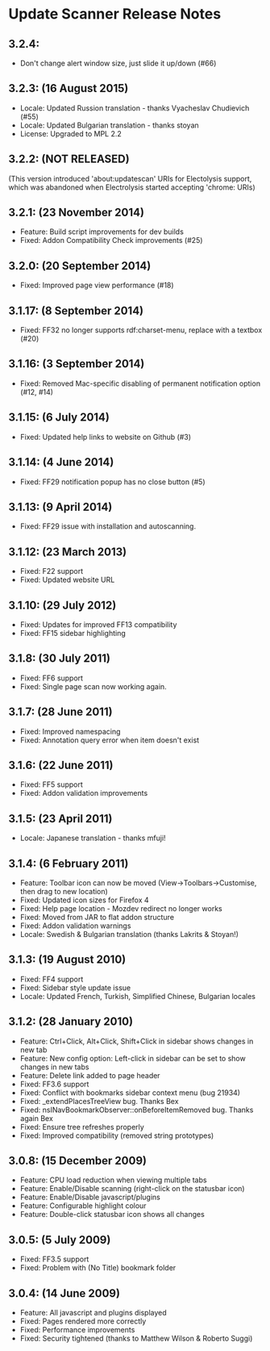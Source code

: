 Update Scanner Release Notes
============================

3.2.4:
------
* Don't change alert window size, just slide it up/down (#66)

3.2.3: (16 August 2015)
------
* Locale: Updated Russion translation - thanks Vyacheslav Chudievich (#55)
* Locale: Updated Bulgarian translation - thanks stoyan
* License: Upgraded to MPL 2.2

3.2.2: (NOT RELEASED)
------
(This version introduced 'about:updatescan' URIs for Electolysis support,
 which was abandoned when Electrolysis started accepting 'chrome: URIs)

3.2.1: (23 November 2014)
------
* Feature: Build script improvements for dev builds
* Fixed: Addon Compatibility Check improvements (#25)

3.2.0: (20 September 2014)
------
* Fixed: Improved page view performance (#18)

3.1.17: (8 September 2014)
-------
* Fixed: FF32 no longer supports rdf:charset-menu, replace with a textbox (#20)

3.1.16: (3 September 2014)
-------
* Fixed: Removed Mac-specific disabling of permanent notification option (#12, #14)

3.1.15: (6 July 2014)
-------
* Fixed: Updated help links to website on Github (#3)

3.1.14: (4 June 2014)
-------
* Fixed: FF29 notification popup has no close button (#5)

3.1.13: (9 April 2014)
-------
* Fixed: FF29 issue with installation and autoscanning.

3.1.12: (23 March 2013)
-------
* Fixed: F22 support
* Fixed: Updated website URL

3.1.10: (29 July 2012)
-------
* Fixed: Updates for improved FF13 compatibility
* Fixed: FF15 sidebar highlighting

3.1.8: (30 July 2011)
------
* Fixed: FF6 support
* Fixed: Single page scan now working again.

3.1.7: (28 June 2011)
------
* Fixed: Improved namespacing
* Fixed: Annotation query error when item doesn't exist

3.1.6: (22 June 2011)
------
* Fixed: FF5 support
* Fixed: Addon validation improvements

3.1.5: (23 April 2011)
------
* Locale: Japanese translation - thanks mfuji!

3.1.4: (6 February 2011)
------
* Feature: Toolbar icon can now be moved (View->Toolbars->Customise, then drag to new location)
* Fixed: Updated icon sizes for Firefox 4
* Fixed: Help page location - Mozdev redirect no longer works
* Fixed: Moved from JAR to flat addon structure
* Fixed: Addon validation warnings
* Locale: Swedish & Bulgarian translation (thanks Lakrits & Stoyan!)

3.1.3: (19 August 2010)
------
* Fixed: FF4 support
* Fixed: Sidebar style update issue
* Locale: Updated French, Turkish, Simplified Chinese, Bulgarian locales

3.1.2: (28 January 2010)
------
* Feature: Ctrl+Click, Alt+Click, Shift+Click in sidebar shows changes in new tab
* Feature: New config option: Left-click in sidebar can be set to show changes in new tabs
* Feature: Delete link added to page header
* Fixed: FF3.6 support
* Fixed: Conflict with bookmarks sidebar context menu (bug 21934)
* Fixed: _extendPlacesTreeView bug. Thanks Bex
* Fixed: nsINavBookmarkObserver::onBeforeItemRemoved bug. Thanks again Bex
* Fixed: Ensure tree refreshes properly
* Fixed: Improved compatibility (removed string prototypes)

3.0.8: (15 December 2009)
------
* Feature: CPU load reduction when viewing multiple tabs
* Feature: Enable/Disable scanning (right-click on the statusbar icon)
* Feature: Enable/Disable javascript/plugins
* Feature: Configurable highlight colour
* Feature: Double-click statusbar icon shows all changes

3.0.5: (5 July 2009)
------
* Fixed: FF3.5 support
* Fixed: Problem with (No Title) bookmark folder

3.0.4: (14 June 2009)
------
* Feature: All javascript and plugins displayed
* Fixed: Pages rendered more correctly
* Fixed: Performance improvements
* Fixed: Security tightened (thanks to Matthew Wilson & Roberto Suggi)
